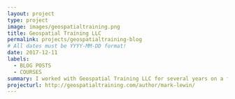 ```yaml
---
layout: project
type: project
image: images/geospatialtraining.png
title: Geospatial Training LLC
permalink: projects/geospatialtraining-blog
# All dates must be YYYY-MM-DD format!
date: 2017-12-11
labels:
  - BLOG POSTS
  - COURSES
summary: I worked with Geospatial Training LLC for several years on a freelance basis, authoring and delivering new courses and working on training and consultancy projects. I used to write the occasional blog post too.
projecturl: http://geospatialtraining.com/author/mark-lewin/
---
```

